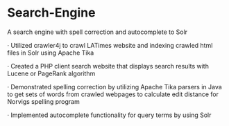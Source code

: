 # Search-Engine
A search engine with spell correction and autocomplete to Solr

· Utilized crawler4j to crawl LATimes website and indexing crawled html files in Solr using Apache Tika

· Created a PHP client search website that displays search results with Lucene or PageRank algorithm

· Demonstrated spelling correction by utilizing Apache Tika parsers in Java to get sets of words from crawled webpages to       calculate edit distance for Norvigs spelling program

· Implemented autocomplete functionality for query terms by using Solr
